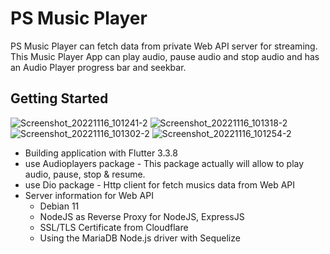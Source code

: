 # PS Music Player
PS Music Player can fetch data from private Web API server for streaming. This Music Player App can play audio, pause audio and stop audio and has an Audio Player progress bar and seekbar.

## Getting Started

![Screenshot_20221116_101241-2](https://user-images.githubusercontent.com/13786915/202079123-b7b26752-3044-4f93-8628-1e43bbbf0133.png)
![Screenshot_20221116_101318-2](https://user-images.githubusercontent.com/13786915/202079456-6bc68b34-574c-4ea3-a9b5-d1f3ebee1058.png)
![Screenshot_20221116_101302-2](https://user-images.githubusercontent.com/13786915/202079460-4fd41903-753f-4d13-aa9c-d6faead5085a.png)
![Screenshot_20221116_101254-2](https://user-images.githubusercontent.com/13786915/202079462-1da8ecbb-9d60-4614-b96a-505f1510a012.png)




- Building application with Flutter 3.3.8
- use Audioplayers package - This package actually will allow to play audio, pause, stop & resume.
- use Dio package - Http client for fetch musics data from Web API
- Server information for Web API
    - Debian 11
    - NodeJS as Reverse Proxy for NodeJS, ExpressJS
    - SSL/TLS Certificate from Cloudflare
    - Using the MariaDB Node.js driver with Sequelize
